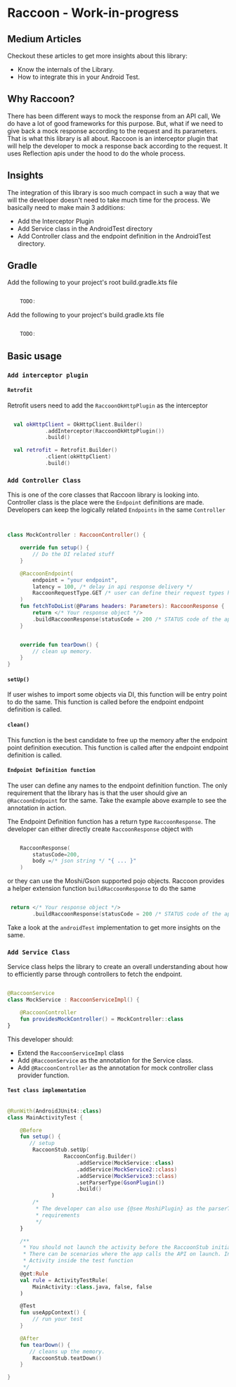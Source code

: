 # Raccoon - Work-in-progress


## Medium Articles

Checkout these articles to get more insights about this library:

- Know the internals of the Library.
- How to integrate this in your Android Test.

## Why Raccoon?

There has been different ways to mock the response from an API call, We do have a lot of good frameworks
for this purpose. But, what if we need to give back a mock response according to the request and its
parameters. That is what this library is all about. Raccoon is an interceptor plugin that will help the
developer to mock a response back according to the request. It uses Reflection apis under the hood
to do the whole process.

## Insights

The integration of this library is soo much compact in such a way that we will the developer
doesn't need to take much time for the process. We basically need to make main 3 additions:

- Add the Interceptor Plugin
- Add Service class in the AndroidTest directory
- Add Controller class and the endpoint definition in the AndroidTest directory.

##  Gradle

Add the following to your project's root build.gradle.kts file


```kotlin

    TODO:

```

Add the following to your project's build.gradle.kts file

```kotlin

    TODO:

```

## Basic usage

### `Add interceptor plugin`
#### `Retrofit`

Retrofit users need to add the `RaccoonOkHttpPlugin` as the interceptor

```kotlin

  val okHttpClient = OkHttpClient.Builder()
            .addInterceptor(RaccoonOkHttpPlugin())
            .build()

  val retrofit = Retrofit.Builder()
            .client(okHttpClient)
            .build()

```

### `Add Controller Class`

This is one of the core classes that Raccoon library is looking into. Controller class is the place
were the `Endpoint` definitions are made. Developers can keep the logically related `Endpoints` in
the same `Controller`

```kotlin


class MockController : RaccoonController() {

    override fun setup() {
        // Do the DI related stuff
    }

    @RaccoonEndpoint(
        endpoint = "your endpoint",
        latency = 100, /* delay in api response delivery */
        RaccoonRequestType.GET /* user can define their request types here */
    )
    fun fetchToDoList(@Params headers: Parameters): RaccoonResponse {
        return </* Your response object */>
        .buildRaccoonResponse(statusCode = 200 /* STATUS code of the api response */)
    }


    override fun tearDown() {
        // clean up memory.
    }
}

```

#### `setUp()`

If user wishes to import some objects via DI, this function will be entry point to do the same.
This function is called before the endpoint endpoint definition is called.

#### `clean()`

This function is the best candidate to free up the memory after the endpoint point definition
execution. This function is called after the endpoint endpoint definition is called.

#### `Endpoint Definition function`

The user can define any names to the endpoint definition function. The only requirement that the
library has is that the user should give an `@RaccoonEndpoint` for the same. Take the example above
example to see the annotation in action.

The Endpoint Definition function has a return type `RaccoonResponse`. The developer can either
directly create `RaccoonResponse` object with

```kotlin

    RaccoonResponse(
        statusCode=200,
        body =/* json string */ "{ ... }"
    )

```

or they can use the Moshi/Gson supported pojo objects. Raccoon provides a helper extension
function `buildRaccoonResponse` to do the same

```kotlin

 return </* Your response object */>
        .buildRaccoonResponse(statusCode = 200 /* STATUS code of the api response */)

```


Take a look at the `androidTest` implementation to get more insights on the same.


### `Add Service Class`

Service class helps the library to create an overall understanding about how to efficiently parse
through controllers to fetch the endpoint.

```kotlin

@RaccoonService
class MockService : RaccoonServiceImpl() {

    @RaccoonController
    fun providesMockController() = MockController::class
}

```

This developer should:

- Extend the `RaccoonServiceImpl` class
- Add `@RaccoonService` as the annotation for the Service class.
- Add `@RaccoonController` as the annotation for mock controller class provider function.

#### `Test class implementation`

```kotlin

@RunWith(AndroidJUnit4::class)
class MainActivityTest {

    @Before
    fun setup() {
       // setup
        RaccoonStub.setUp(
                  RaccoonConfig.Builder()
                      .addService(MockService::class)
                      .addService(MockService2::class)
                      .addService(MockService3::class)
                      .setParserType(GsonPlugin())
                      .build()
              )
        /*
         * The developer can also use {@see MoshiPlugin} as the parserType as per the project
         * requirements
         */
    }

    /**
     * You should not launch the activity before the RaccoonStub initialization.
     * There can be scenarios where the app calls the API on launch. In such cases only launch the
     * Activity inside the test function
     */
    @get:Rule
    val rule = ActivityTestRule(
        MainActivity::class.java, false, false
    )

    @Test
    fun useAppContext() {
        // run your test
    }

    @After
    fun tearDown() {
       // cleans up the memory.
        RaccoonStub.teatDown()
    }

}

```